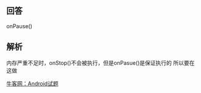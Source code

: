## 回答

onPause()

## 解析

内存严重不足时，onStop()不会被执行，但是onPasue()是保证执行的 所以要在这做

[牛客网：Android试题](https://www.nowcoder.com/test/question/done?tid=30526925&qid=19594)